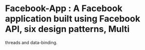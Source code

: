 # Facebook-App : A Facebook application built using Facebook API, six design patterns, Multi
threads and data-binding.
